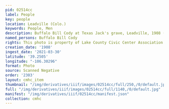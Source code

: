 ```yaml
---
pid: 02514cc
label: People
key: people
location: Leadville (Colo.)
keywords: People, Men
description: Buffalo Bill Cody at Texas Jack's grave, Leadville, 1908 (Schedin photo)
named_persons: Buffalo Bill Cody
rights: This photo is property of Lake County Civic Center Association.
creation_date: '1908'
ingest_date: '2021-03-30'
latitude: '39.2505'
longitude: "-106.30296"
format: Photo
source: Scanned Negative
order: '2303'
layout: cmhc_item
thumbnail: "/img/derivatives/iiif/images/02514cc/full/250,/0/default.jpg"
full: "/img/derivatives/iiif/images/02514cc/full/1140,/0/default.jpg"
manifest: "/img/derivatives/iiif/02514cc/manifest.json"
collection: cmhc
---
```

